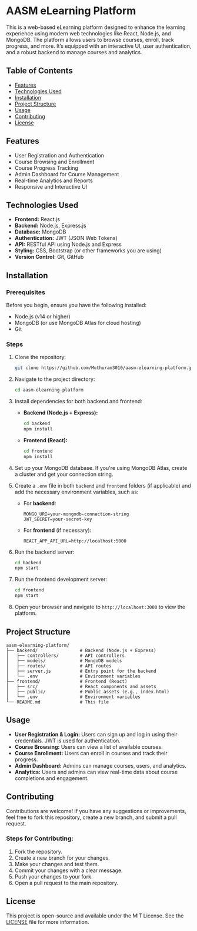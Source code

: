 # AASM eLearning Platform

This is a web-based eLearning platform designed to enhance the learning experience using modern web technologies like React, Node.js, and MongoDB. The platform allows users to browse courses, enroll, track progress, and more. It’s equipped with an interactive UI, user authentication, and a robust backend to manage courses and analytics.

## Table of Contents

- [Features](#features)
- [Technologies Used](#technologies-used)
- [Installation](#installation)
- [Project Structure](#project-structure)
- [Usage](#usage)
- [Contributing](#contributing)
- [License](#license)

## Features

- User Registration and Authentication
- Course Browsing and Enrollment
- Course Progress Tracking
- Admin Dashboard for Course Management
- Real-time Analytics and Reports
- Responsive and Interactive UI

## Technologies Used

- **Frontend:** React.js
- **Backend:** Node.js, Express.js
- **Database:** MongoDB
- **Authentication:** JWT (JSON Web Tokens)
- **API:** RESTful API using Node.js and Express
- **Styling:** CSS, Bootstrap (or other frameworks you are using)
- **Version Control:** Git, GitHub

## Installation

### Prerequisites

Before you begin, ensure you have the following installed:

- Node.js (v14 or higher)
- MongoDB (or use MongoDB Atlas for cloud hosting)
- Git

### Steps

1. Clone the repository:
   ```bash
   git clone https://github.com/Muthuram3010/aasm-elearning-platform.git
   ```

2. Navigate to the project directory:
   ```bash
   cd aasm-elearning-platform
   ```

3. Install dependencies for both backend and frontend:

   - **Backend (Node.js + Express):**
     ```bash
     cd backend
     npm install
     ```

   - **Frontend (React):**
     ```bash
     cd frontend
     npm install
     ```

4. Set up your MongoDB database. If you're using MongoDB Atlas, create a cluster and get your connection string.

5. Create a `.env` file in both `backend` and `frontend` folders (if applicable) and add the necessary environment variables, such as:

   - For **backend**:
     ```
     MONGO_URI=your-mongodb-connection-string
     JWT_SECRET=your-secret-key
     ```

   - For **frontend** (if necessary):
     ```
     REACT_APP_API_URL=http://localhost:5000
     ```

6. Run the backend server:
   ```bash
   cd backend
   npm start
   ```

7. Run the frontend development server:
   ```bash
   cd frontend
   npm start
   ```

8. Open your browser and navigate to `http://localhost:3000` to view the platform.

## Project Structure

```
aasm-elearning-platform/
├── backend/                # Backend (Node.js + Express)
│   ├── controllers/        # API controllers
│   ├── models/             # MongoDB models
│   ├── routes/             # API routes
│   ├── server.js           # Entry point for the backend
│   └── .env                # Environment variables
├── frontend/               # Frontend (React)
│   ├── src/                # React components and assets
│   ├── public/             # Public assets (e.g., index.html)
│   └── .env                # Environment variables
└── README.md               # This file
```

## Usage

- **User Registration & Login:** Users can sign up and log in using their credentials. JWT is used for authentication.
- **Course Browsing:** Users can view a list of available courses.
- **Course Enrollment:** Users can enroll in courses and track their progress.
- **Admin Dashboard:** Admins can manage courses, users, and analytics.
- **Analytics:** Users and admins can view real-time data about course completions and engagement.

## Contributing

Contributions are welcome! If you have any suggestions or improvements, feel free to fork this repository, create a new branch, and submit a pull request.

### Steps for Contributing:

1. Fork the repository.
2. Create a new branch for your changes.
3. Make your changes and test them.
4. Commit your changes with a clear message.
5. Push your changes to your fork.
6. Open a pull request to the main repository.

## License

This project is open-source and available under the MIT License. See the [LICENSE](LICENSE) file for more information.

